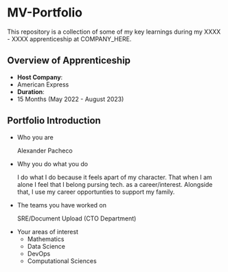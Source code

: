 # MV-Portfolio

This repository is a collection of some of my key learnings during my XXXX - XXXX apprenticeship at COMPANY_HERE.

## Overview of Apprenticeship
- **Host Company**:
- American Express
- **Duration**:
- 15 Months (May 2022 - August 2023)

## Portfolio Introduction
- Who you are
  <p>Alexander Pacheco</p>
- Why you do what you do
  <p>I do what I do because it feels apart of my character. That when I am alone I feel that I belong pursing tech. as a career/interest. Alongside that, I use my career opportunties to support my family.</p>
- The teams you have worked on
  <p>SRE/Document Upload (CTO Department)</p>
- Your areas of interest
  <ul>
    <li>Mathematics</li>
    <li>Data Science</li>
    <li>DevOps</li>
    <li>Computational Sciences</li>
  </ul>
